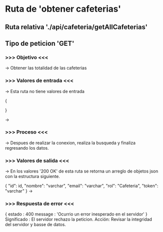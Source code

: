 # Ruta de 'obtener cafeterias'

## Ruta relativa './api/cafeteria/getAllCafeterias'

## Tipo de peticion 'GET'

### >>> Objetivo <<<

-> Obtener las totalidad de las cafeterias

### >>> Valores de entrada <<<

-> Esta ruta no tiene valores de entrada

{

}

->

### >>> Proceso <<<

-> Despues de realizar la conexion, realiza la busqueda y finaliza regresando los datos.

### >>> Valores de salida <<<

-> En los valores '200 OK' de esta ruta se retorna un arreglo de objetos json con la estructura siguiente.

{
"id": id,
"nombre": "varchar",
"email": "varchar",
"rol": "Cafeteria", 
"token": "varchar"
}
->

### >>> Respuesta de error <<<

{
estado : 400
message : 'Ocurrio un error inesperado en el servidor'
}
Significado : El servidor rechazo la peticion.
Acción: Revisar la integridad del servidor y basse de datos.
